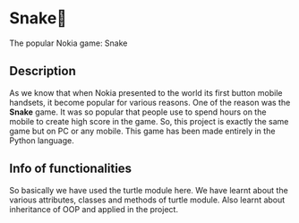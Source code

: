 # Snake🐍
The popular Nokia game: Snake

## **Description**
As we know that when Nokia presented to the world its first button mobile handsets, it become popular for various reasons. One of the reason was the **Snake** game. It was so popular that people use to spend hours on the mobile to create high score in the game. So, this project is exactly the same game but on PC or any mobile. This game has been made entirely in the Python language.

## **Info of functionalities**
So basically we have used the turtle module here. We have learnt about the various attributes, classes and methods of turtle module. Also learnt about inheritance of OOP and applied in the project.
